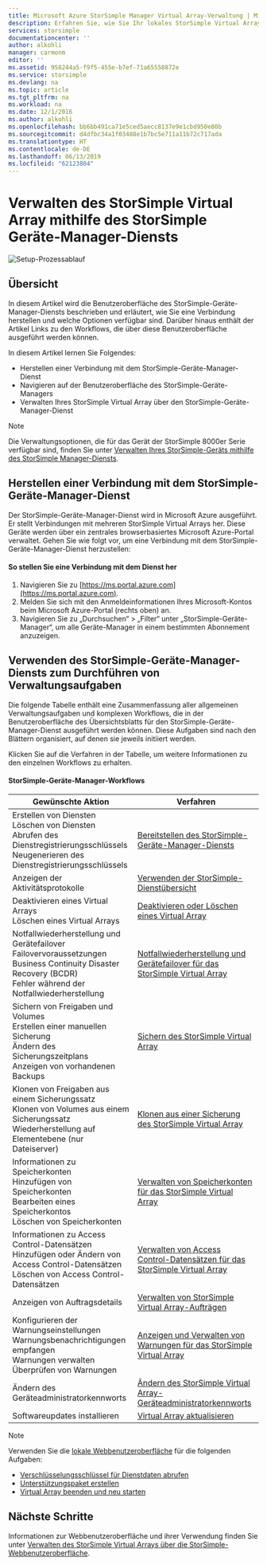 ```yaml
---
title: Microsoft Azure StorSimple Manager Virtual Array-Verwaltung | Microsoft Docs
description: Erfahren Sie, wie Sie Ihr lokales StorSimple Virtual Array mithilfe des StorSimple-Geräte-Manager-Diensts im Azure-Portal verwalten.
services: storsimple
documentationcenter: ''
author: alkohli
manager: carmonm
editor: ''
ms.assetid: 958244a5-f9f5-455e-b7ef-71a65558872e
ms.service: storsimple
ms.devlang: na
ms.topic: article
ms.tgt_pltfrm: na
ms.workload: na
ms.date: 12/1/2016
ms.author: alkohli
ms.openlocfilehash: bb6bb491ca71e5ced5aecc8137e9e1cbd950e80b
ms.sourcegitcommit: d4dfbc34a1f03488e1b7bc5e711a11b72c717ada
ms.translationtype: HT
ms.contentlocale: de-DE
ms.lasthandoff: 06/13/2019
ms.locfileid: "62123804"
---
```

# <a name="use-the-storsimple-device-manager-service-to-administer-your-storsimple-virtual-array"></a>Verwalten des StorSimple Virtual Array mithilfe des StorSimple Geräte-Manager-Diensts
![Setup-Prozessablauf](./media/storsimple-virtual-array-manager-service-administration/manage4.png)

## <a name="overview"></a>Übersicht
In diesem Artikel wird die Benutzeroberfläche des StorSimple-Geräte-Manager-Diensts beschrieben und erläutert, wie Sie eine Verbindung herstellen und welche Optionen verfügbar sind. Darüber hinaus enthält der Artikel Links zu den Workflows, die über diese Benutzeroberfläche ausgeführt werden können.

In diesem Artikel lernen Sie Folgendes:

* Herstellen einer Verbindung mit dem StorSimple-Geräte-Manager-Dienst
* Navigieren auf der Benutzeroberfläche des StorSimple-Geräte-Managers
* Verwalten Ihres StorSimple Virtual Array über den StorSimple-Geräte-Manager-Dienst

> [!NOTE]
> Die Verwaltungsoptionen, die für das Gerät der StorSimple 8000er Serie verfügbar sind, finden Sie unter [Verwalten Ihres StorSimple-Geräts mithilfe des StorSimple Manager-Diensts](storsimple-manager-service-administration.md).
> 
> 

## <a name="connect-to-the-storsimple-device-manager-service"></a>Herstellen einer Verbindung mit dem StorSimple-Geräte-Manager-Dienst
Der StorSimple-Geräte-Manager-Dienst wird in Microsoft Azure ausgeführt. Er stellt Verbindungen mit mehreren StorSimple Virtual Arrays her. Diese Geräte werden über ein zentrales browserbasiertes Microsoft Azure-Portal verwaltet. Gehen Sie wie folgt vor, um eine Verbindung mit dem StorSimple-Geräte-Manager-Dienst herzustellen:

#### <a name="to-connect-to-the-service"></a>So stellen Sie eine Verbindung mit dem Dienst her
1. Navigieren Sie zu [https://ms.portal.azure.com](https://ms.portal.azure.com).
2. Melden Sie sich mit den Anmeldeinformationen Ihres Microsoft-Kontos beim Microsoft Azure-Portal (rechts oben) an.
3. Navigieren Sie zu „Durchsuchen“ > „Filter“ unter „StorSimple-Geräte-Manager“, um alle Geräte-Manager in einem bestimmten Abonnement anzuzeigen.

## <a name="use-the-storsimple-device-manager-service-to-perform-management-tasks"></a>Verwenden des StorSimple-Geräte-Manager-Diensts zum Durchführen von Verwaltungsaufgaben
Die folgende Tabelle enthält eine Zusammenfassung aller allgemeinen Verwaltungsaufgaben und komplexen Workflows, die in der Benutzeroberfläche des Übersichtsblatts für den StorSimple-Geräte-Manager-Dienst ausgeführt werden können. Diese Aufgaben sind nach den Blättern organisiert, auf denen sie jeweils initiiert werden.

Klicken Sie auf die Verfahren in der Tabelle, um weitere Informationen zu den einzelnen Workflows zu erhalten.

#### <a name="storsimple-device-manager-workflows"></a>StorSimple-Geräte-Manager-Workflows
| Gewünschte Aktion | Verfahren |
| --- | --- |
| Erstellen von Diensten</br>Löschen von Diensten</br>Abrufen des Dienstregistrierungsschlüssels</br>Neugenerieren des Dienstregistrierungsschlüssels |[Bereitstellen des StorSimple-Geräte-Manager-Diensts](storsimple-virtual-array-manage-service.md) |
| Anzeigen der Aktivitätsprotokolle |[Verwenden der StorSimple-Dienstübersicht](storsimple-virtual-array-service-summary.md) |
| Deaktivieren eines Virtual Arrays</br>Löschen eines Virtual Arrays |[Deaktivieren oder Löschen eines Virtual Array](storsimple-virtual-array-deactivate-and-delete-device.md) |
| Notfallwiederherstellung und Gerätefailover</br>Failovervoraussetzungen</br>Business Continuity Disaster Recovery (BCDR)</br>Fehler während der Notfallwiederherstellung |[Notfallwiederherstellung und Gerätefailover für das StorSimple Virtual Array](storsimple-virtual-array-failover-dr.md) |
| Sichern von Freigaben und Volumes</br>Erstellen einer manuellen Sicherung</br>Ändern des Sicherungszeitplans</br>Anzeigen von vorhandenen Backups |[Sichern des StorSimple Virtual Array](storsimple-virtual-array-backup.md) |
| Klonen von Freigaben aus einem Sicherungssatz</br>Klonen von Volumes aus einem Sicherungssatz</br>Wiederherstellung auf Elementebene (nur Dateiserver) |[Klonen aus einer Sicherung des StorSimple Virtual Array](storsimple-virtual-array-clone.md) |
| Informationen zu Speicherkonten</br>Hinzufügen von Speicherkonten</br>Bearbeiten eines Speicherkontos</br>Löschen von Speicherkonten |[Verwalten von Speicherkonten für das StorSimple Virtual Array](storsimple-virtual-array-manage-storage-accounts.md) |
| Informationen zu Access Control-Datensätzen</br>Hinzufügen oder Ändern von Access Control-Datensätzen </br>Löschen von Access Control-Datensätzen |[Verwalten von Access Control-Datensätzen für das StorSimple Virtual Array](storsimple-virtual-array-manage-acrs.md) |
| Anzeigen von Auftragsdetails |[Verwalten von StorSimple Virtual Array-Aufträgen](storsimple-virtual-array-manage-jobs.md) |
| Konfigurieren der Warnungseinstellungen</br>Warnungsbenachrichtigungen empfangen</br>Warnungen verwalten</br>Überprüfen von Warnungen |[Anzeigen und Verwalten von Warnungen für das StorSimple Virtual Array](storsimple-virtual-array-manage-alerts.md) |
| Ändern des Geräteadministratorkennworts |[Ändern des StorSimple Virtual Array-Geräteadministratorkennworts](storsimple-virtual-array-change-device-admin-password.md) |
| Softwareupdates installieren |[Virtual Array aktualisieren](storsimple-virtual-array-install-update.md) |

> [!NOTE]
> Verwenden Sie die [lokale Webbenutzeroberfläche](storsimple-ova-web-ui-admin.md) für die folgenden Aufgaben:
> 
> * [Verschlüsselungsschlüssel für Dienstdaten abrufen](storsimple-ova-web-ui-admin.md#get-the-service-data-encryption-key)
> * [Unterstützungspaket erstellen](storsimple-ova-web-ui-admin.md#generate-a-log-package)
> * [Virtual Array beenden und neu starten](storsimple-ova-web-ui-admin.md#shut-down-and-restart-your-device)
> 
> 

## <a name="next-steps"></a>Nächste Schritte
Informationen zur Webbenutzeroberfläche und ihrer Verwendung finden Sie unter [Verwalten des StorSimple Virtual Arrays über die StorSimple-Webbenutzeroberfläche](storsimple-ova-web-ui-admin.md).

